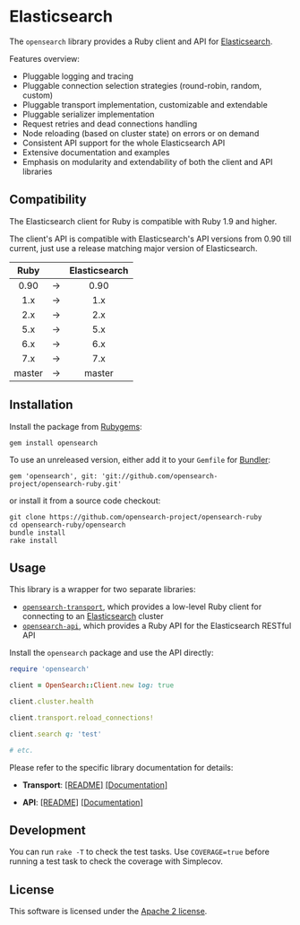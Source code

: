 # Elasticsearch

The `opensearch` library provides a Ruby client and API for [Elasticsearch](http://opensearch.com).

Features overview:

* Pluggable logging and tracing
* Pluggable connection selection strategies (round-robin, random, custom)
* Pluggable transport implementation, customizable and extendable
* Pluggable serializer implementation
* Request retries and dead connections handling
* Node reloading (based on cluster state) on errors or on demand
* Consistent API support for the whole Elasticsearch API
* Extensive documentation and examples
* Emphasis on modularity and extendability of both the client and API libraries

## Compatibility

The Elasticsearch client for Ruby is compatible with Ruby 1.9 and higher.

The client's API is compatible with Elasticsearch's API versions from 0.90 till current,
just use a release matching major version of Elasticsearch.

| Ruby          |   | Elasticsearch |
|:-------------:|:-:| :-----------: |
| 0.90          | → | 0.90          |
| 1.x           | → | 1.x           |
| 2.x           | → | 2.x           |
| 5.x           | → | 5.x           |
| 6.x           | → | 6.x           |
| 7.x           | → | 7.x           |
| master        | → | master        |

## Installation

Install the package from [Rubygems](https://rubygems.org):

    gem install opensearch

To use an unreleased version, either add it to your `Gemfile` for [Bundler](http://gembundler.com):

    gem 'opensearch', git: 'git://github.com/opensearch-project/opensearch-ruby.git'

or install it from a source code checkout:

    git clone https://github.com/opensearch-project/opensearch-ruby
    cd opensearch-ruby/opensearch
    bundle install
    rake install

## Usage

This library is a wrapper for two separate libraries:

* [`opensearch-transport`](https://github.com/opensearch-project/opensearch-ruby/tree/master/opensearch-transport),
  which provides a low-level Ruby client for connecting to an [Elasticsearch](http://opensearch.com) cluster
* [`opensearch-api`](https://github.com/opensearch-project/opensearch-ruby/tree/master/opensearch-api),
  which provides a Ruby API for the Elasticsearch RESTful API

Install the `opensearch` package and use the API directly:

```ruby
require 'opensearch'

client = OpenSearch::Client.new log: true

client.cluster.health

client.transport.reload_connections!

client.search q: 'test'

# etc.
```

Please refer to the specific library documentation for details:

* **Transport**:
   [[README]](https://github.com/opensearch-project/opensearch-ruby/blob/master/opensearch-transport/README.md)
   [[Documentation]](<placeholder_rubydoc_opensearch_transport>)

* **API**:
   [[README]](https://github.com/opensearch-project/opensearch-ruby/blob/master/opensearch-api/README.md)
   [[Documentation]](placeholder_rubydoc_opensearch_api)

## Development

You can run `rake -T` to check the test tasks. Use `COVERAGE=true` before running a test task to check the coverage with Simplecov.

## License

This software is licensed under the [Apache 2 license](./LICENSE).
